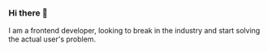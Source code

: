 ### Hi there 👋
I am a frontend developer, looking to break in the industry and start solving the actual user's problem. 

<!--
**agorodinskaya/agorodinskaya** is a ✨ _special_ ✨ repository because its `README.md` (this file) appears on your GitHub profile.

# Here is a lottle bit about me :

* 🔭 I’m currently working on small react projects 💻☕️🍫
* 🌱 I’m currently learning react and node 💥 🔭
* 👯 I’m looking to collaborate on react projects 🎷
* 💬 Ask me about ...
* 📫 How to reach me: https://agorodinskaya.github.io/
* 😄 Pronouns: me 🎷
* ⚡ Fun fact: I am always hungry 🥞🥙... I love snow ❄️.
-->
